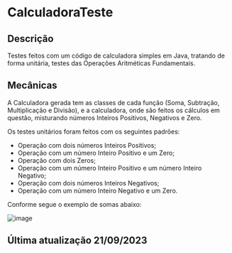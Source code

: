 # CalculadoraTeste
## Descrição
Testes feitos com um código de calculadora simples em Java, tratando de forma unitária, testes das Operações Aritméticas Fundamentais. 

## Mecânicas
A Calculadora gerada tem as classes de cada função (Soma, Subtração, Multiplicação e Divisão), e a calculadora, onde são feitos os cálculos em questão, misturando números Inteiros Positivos, Negativos e Zero.

Os testes unitários foram feitos com os seguintes padrões:

- Operação com dois números Inteiros Positivos;
- Operação com um número Inteiro Positivo e um Zero;
- Operação com dois Zeros;
- Operação com um número Inteiro Positivo e um número Inteiro Negativo;
- Operação com dois números Inteiros Negativos;
- Operação com um número Inteiro Negativo e um Zero.

Conforme segue o exemplo de somas abaixo:

![image](https://github.com/gaakoury/CalculadoraTeste/assets/114704606/ef64fff1-6210-4300-8fb1-58aeffbfa110)



## Última atualização 21/09/2023
